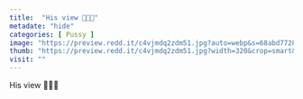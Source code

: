 ```yaml
---
title:  "His view 🧐🛁🍆"
metadate: "hide"
categories: [ Pussy ]
image: "https://preview.redd.it/c4vjmdq2zdm51.jpg?auto=webp&s=68abd772887539f73c8456bece4d912b31440ea0"
thumb: "https://preview.redd.it/c4vjmdq2zdm51.jpg?width=320&crop=smart&auto=webp&s=9e339b52c1af07a7962fc04e99271bfda7128df0"
visit: ""
---
```

His view 🧐🛁🍆
